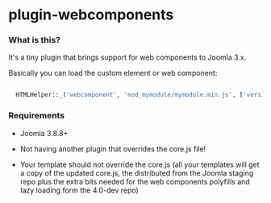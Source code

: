 # plugin-webcomponents

### What is this?
It's a tiny plugin that brings support for web components to Joomla 3.x.

Basically you can load the custom element or web component:

```php

  HTMLHelper::_('webcomponent', 'mod_mymodule/mymodule.min.js', ['version' => 'auto', 'relative' => true]);

```

### Requirements

- Joomla 3.8.8+

- Not having another plugin that overrides the core.js file!

- Your template should not override the core.js (all your templates will get a copy of the updated core.js, the distributed from the Joomla staging repo plus the extra bits needed for the web components polyfills and lazy loading form the 4.0-dev repo)


